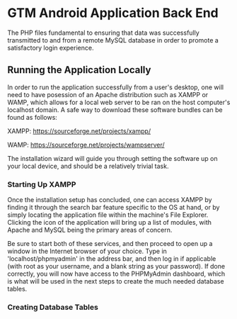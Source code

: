 # GTM Android Application Back End
The PHP files fundamental to ensuring that data was successfully transmitted to and from a remote MySQL database in order to promote a satisfactory login experience.

## Running the Application Locally
In order to run the application successfully from a user's desktop, one will need to have posession of an Apache distribution such as XAMPP or WAMP, which allows for a local web server to be ran on the host computer's localhost domain. A safe way to download these software bundles can be found as follows:

XAMPP: https://sourceforge.net/projects/xampp/

WAMP: https://sourceforge.net/projects/wampserver/

The installation wizard will guide you through setting the software up on your local device, and should be a relatively trivial task.

### Starting Up XAMPP
Once the installation setup has concluded, one can access XAMPP by finding it through the search bar feature specific to the OS at hand, or by simply locating the application file within the machine's File Explorer. Clicking the icon of the application will bring up a list of modules, with Apache and MySQL being the primary areas of concern. 

Be sure to start both of these services, and then proceed to open up a window in the Internet browser of your choice. Type in 'localhost/phpmyadmin' in the address bar, and then log in if applicable (with root as your username, and a blank string as your password). If done correctly, you will now have access to the PHPMyAdmin dashboard, which is what will be used in the next steps to create the much needed database tables.

### Creating Database Tables
